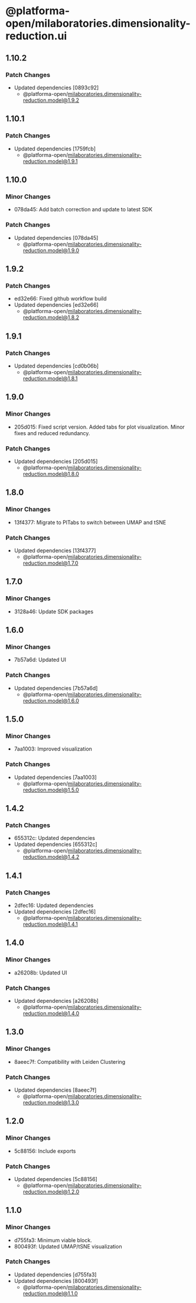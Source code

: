 # @platforma-open/milaboratories.dimensionality-reduction.ui

## 1.10.2

### Patch Changes

- Updated dependencies [0893c92]
  - @platforma-open/milaboratories.dimensionality-reduction.model@1.9.2

## 1.10.1

### Patch Changes

- Updated dependencies [1759fcb]
  - @platforma-open/milaboratories.dimensionality-reduction.model@1.9.1

## 1.10.0

### Minor Changes

- 078da45: Add batch correction and update to latest SDK

### Patch Changes

- Updated dependencies [078da45]
  - @platforma-open/milaboratories.dimensionality-reduction.model@1.9.0

## 1.9.2

### Patch Changes

- ed32e66: Fixed github workflow build
- Updated dependencies [ed32e66]
  - @platforma-open/milaboratories.dimensionality-reduction.model@1.8.2

## 1.9.1

### Patch Changes

- Updated dependencies [cd0b06b]
  - @platforma-open/milaboratories.dimensionality-reduction.model@1.8.1

## 1.9.0

### Minor Changes

- 205d015: Fixed script version. Added tabs for plot visualization. Minor fixes and reduced redundancy.

### Patch Changes

- Updated dependencies [205d015]
  - @platforma-open/milaboratories.dimensionality-reduction.model@1.8.0

## 1.8.0

### Minor Changes

- 13f4377: Migrate to PlTabs to switch between UMAP and tSNE

### Patch Changes

- Updated dependencies [13f4377]
  - @platforma-open/milaboratories.dimensionality-reduction.model@1.7.0

## 1.7.0

### Minor Changes

- 3128a46: Update SDK packages

## 1.6.0

### Minor Changes

- 7b57a6d: Updated UI

### Patch Changes

- Updated dependencies [7b57a6d]
  - @platforma-open/milaboratories.dimensionality-reduction.model@1.6.0

## 1.5.0

### Minor Changes

- 7aa1003: Improved visualization

### Patch Changes

- Updated dependencies [7aa1003]
  - @platforma-open/milaboratories.dimensionality-reduction.model@1.5.0

## 1.4.2

### Patch Changes

- 655312c: Updated dependencies
- Updated dependencies [655312c]
  - @platforma-open/milaboratories.dimensionality-reduction.model@1.4.2

## 1.4.1

### Patch Changes

- 2dfec16: Updated dependencies
- Updated dependencies [2dfec16]
  - @platforma-open/milaboratories.dimensionality-reduction.model@1.4.1

## 1.4.0

### Minor Changes

- a26208b: Updated UI

### Patch Changes

- Updated dependencies [a26208b]
  - @platforma-open/milaboratories.dimensionality-reduction.model@1.4.0

## 1.3.0

### Minor Changes

- 8aeec7f: Compatibility with Leiden Clustering

### Patch Changes

- Updated dependencies [8aeec7f]
  - @platforma-open/milaboratories.dimensionality-reduction.model@1.3.0

## 1.2.0

### Minor Changes

- 5c88156: Include exports

### Patch Changes

- Updated dependencies [5c88156]
  - @platforma-open/milaboratories.dimensionality-reduction.model@1.2.0

## 1.1.0

### Minor Changes

- d755fa3: Minimum viable block.
- 800493f: Updated UMAP/tSNE visualization

### Patch Changes

- Updated dependencies [d755fa3]
- Updated dependencies [800493f]
  - @platforma-open/milaboratories.dimensionality-reduction.model@1.1.0
